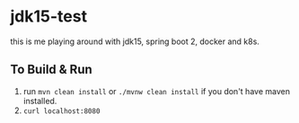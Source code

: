 # jdk15-test

this is me playing around with jdk15, spring boot 2, docker and k8s.

## To Build & Run
1. run `mvn clean install` or `./mvnw clean install` if you don't have maven installed.
2. `curl localhost:8080`